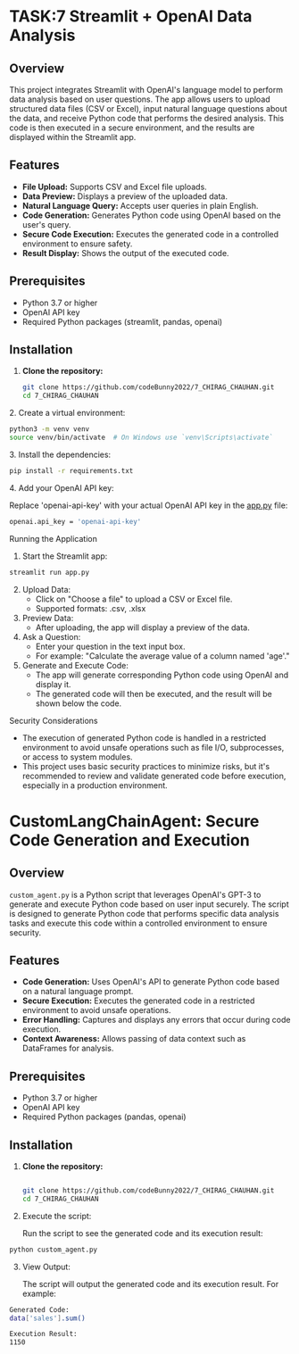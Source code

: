 # TASK:7 Streamlit + OpenAI Data Analysis

## Overview

This project integrates Streamlit with OpenAI's language model to perform data analysis based on user questions. The app allows users to upload structured data files (CSV or Excel), input natural language questions about the data, and receive Python code that performs the desired analysis. This code is then executed in a secure environment, and the results are displayed within the Streamlit app.

## Features

* **File Upload:** Supports CSV and Excel file uploads.
* **Data Preview:** Displays a preview of the uploaded data.
* **Natural Language Query:** Accepts user queries in plain English.
* **Code Generation:** Generates Python code using OpenAI based on the user's query.
* **Secure Code Execution:** Executes the generated code in a controlled environment to ensure safety.
* **Result Display:** Shows the output of the executed code.

## Prerequisites

* Python 3.7 or higher
* OpenAI API key
* Required Python packages (streamlit, pandas, openai)

## Installation



1. **Clone the repository:**

   ```sh
   git clone https://github.com/codeBunny2022/7_CHIRAG_CHAUHAN.git
   cd 7_CHIRAG_CHAUHAN
   ```



2\. Create a virtual environment:


```bash
python3 -m venv venv
source venv/bin/activate  # On Windows use `venv\Scripts\activate`
```



3\. Install the dependencies:

```bash
pip install -r requirements.txt
```



4\. Add your OpenAI API key:

Replace 'openai-api-key' with your actual OpenAI API key in the [app.py](http://app.py) file:

```bash
openai.api_key = 'openai-api-key'
```


Running the Application



1. Start the Streamlit app:


```bash
streamlit run app.py
```



2. Upload Data:
   * Click on "Choose a file" to upload a CSV or Excel file.
   * Supported formats: .csv, .xlsx
3. Preview Data:
   * After uploading, the app will display a preview of the data.
4. Ask a Question:
   * Enter your question in the text input box.
   * For example: "Calculate the average value of a column named 'age'."
5. Generate and Execute Code:
   * The app will generate corresponding Python code using OpenAI and display it.
   * The generated code will then be executed, and the result will be shown below the code.


Security Considerations

* The execution of generated Python code is handled in a restricted environment to avoid unsafe operations such as file I/O, subprocesses, or access to system modules.
* This project uses basic security practices to minimize risks, but it's recommended to review and validate generated code before execution, especially in a production environment.


# CustomLangChainAgent: Secure Code Generation and Execution

## Overview

`custom_agent.py` is a Python script that leverages OpenAI's GPT-3 to generate and execute Python code based on user input securely. The script is designed to generate Python code that performs specific data analysis tasks and execute this code within a controlled environment to ensure security.

## Features

* **Code Generation:** Uses OpenAI's API to generate Python code based on a natural language prompt.
* **Secure Execution:** Executes the generated code in a restricted environment to avoid unsafe operations.
* **Error Handling:** Captures and displays any errors that occur during code execution.
* **Context Awareness:** Allows passing of data context such as DataFrames for analysis.

## Prerequisites

* Python 3.7 or higher
* OpenAI API key
* Required Python packages (pandas, openai)

## Installation


1. **Clone the repository:**

   ```sh
   
   git clone https://github.com/codeBunny2022/7_CHIRAG_CHAUHAN.git
   cd 7_CHIRAG_CHAUHAN
   ```



2. Execute the script:

   Run the script to see the generated code and its execution result:

```bash
python custom_agent.py
```



3. View Output:

   The script will output the generated code and its execution result. For example:

```bash
Generated Code:
data['sales'].sum()

Execution Result:
1150
```


